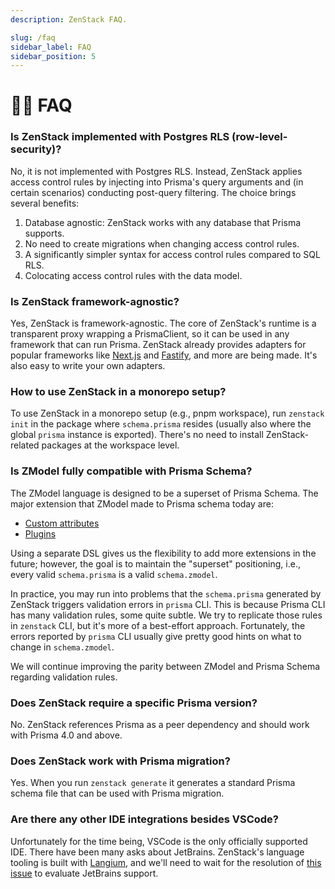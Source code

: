 ```yaml
---
description: ZenStack FAQ.

slug: /faq
sidebar_label: FAQ
sidebar_position: 5
---
```


# 🙋🏻 FAQ

### Is ZenStack implemented with Postgres RLS (row-level-security)?

No, it is not implemented with Postgres RLS. Instead, ZenStack applies access control rules by injecting into Prisma's query arguments and (in certain scenarios) conducting post-query filtering. The choice brings several benefits:

1. Database agnostic: ZenStack works with any database that Prisma supports.
1. No need to create migrations when changing access control rules.
1. A significantly simpler syntax for access control rules compared to SQL RLS.
1. Colocating access control rules with the data model.

### Is ZenStack framework-agnostic?

Yes, ZenStack is framework-agnostic. The core of ZenStack's runtime is a transparent proxy wrapping a PrismaClient, so it can be used in any framework that can run Prisma. ZenStack already provides adapters for popular frameworks like [Next.js](/docs/reference/server-adapters/next) and [Fastify](/docs/reference/server-adapters/fastify), and more are being made. It's also easy to write your own adapters.

### How to use ZenStack in a monorepo setup?

To use ZenStack in a monorepo setup (e.g., pnpm workspace), run `zenstack init` in the package where `schema.prisma` resides (usually also where the global `prisma` instance is exported). There's no need to install ZenStack-related packages at the workspace level.

### Is ZModel fully compatible with Prisma Schema?

The ZModel language is designed to be a superset of Prisma Schema. The major extension that ZModel made to Prisma schema today are:

-   [Custom attributes](/docs/reference/zmodel-language#custom-attributes-and-functions)
-   [Plugins](/docs/category/plugins)

Using a separate DSL gives us the flexibility to add more extensions in the future; however, the goal is to maintain the "superset" positioning, i.e., every valid `schema.prisma` is a valid `schema.zmodel`.

In practice, you may run into problems that the `schema.prisma` generated by ZenStack triggers validation errors in `prisma` CLI. This is because Prisma CLI has many validation rules, some quite subtle. We try to replicate those rules in `zenstack` CLI, but it's more of a best-effort approach. Fortunately, the errors reported by `prisma` CLI usually give pretty good hints on what to change in `schema.zmodel`.

We will continue improving the parity between ZModel and Prisma Schema regarding validation rules.

### Does ZenStack require a specific Prisma version?

No. ZenStack references Prisma as a peer dependency and should work with Prisma 4.0 and above.

### Does ZenStack work with Prisma migration?

Yes. When you run `zenstack generate` it generates a standard Prisma schema file that can be used with Prisma migration.

### Are there any other IDE integrations besides VSCode?

Unfortunately for the time being, VSCode is the only officially supported IDE. There have been many asks about JetBrains. ZenStack's language tooling is built with [Langium](https://github.com/langium/langium), and we'll need to wait for the resolution of [this issue](https://github.com/langium/langium/issues/999) to evaluate JetBrains support.